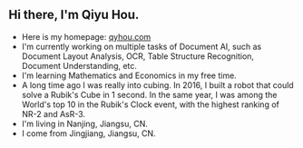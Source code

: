 ## Hi there, I'm Qiyu Hou.
- Here is my homepage: [qyhou.com](https://qyhou.com)
- I'm currently working on multiple tasks of Document AI, such as Document Layout Analysis, OCR, Table Structure Recognition, Document Understanding, etc.
- I'm learning Mathematics and Economics in my free time.
- A long time ago I was really into cubing. In 2016, I built a robot that could solve a Rubik's Cube in 1 second. In the same year, I was among the World's top 10 in the Rubik's Clock event, with the highest ranking of NR-2 and AsR-3.
- I'm living in Nanjing, Jiangsu, CN.
- I come from Jingjiang, Jiangsu, CN.
